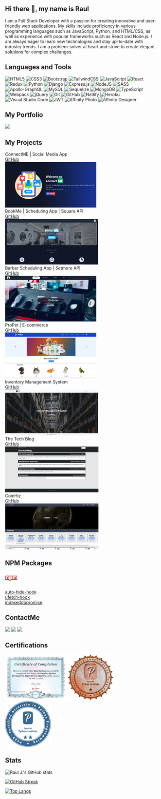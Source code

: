 ## Hi there 👋, my name is Raul

I am a Full Stack Developer with a passion for creating innovative and user-friendly web applications. My skills include proficiency in various programming languages such as JavaScript, Python, and HTML/CSS, as well as experience with popular frameworks such as React and Node.js. I am always eager to learn new technologies and stay up-to-date with industry trends. I am a problem-solver at heart and strive to create elegant solutions for complex challenges.

## Languages and Tools

![HTML5](https://img.shields.io/badge/html5-%23E34F26.svg?style=for-the-badge&logo=html5&logoColor=white)
![CSS3](https://img.shields.io/badge/css3-%231572B6.svg?style=for-the-badge&logo=css3&logoColor=white)
![Bootstrap](https://img.shields.io/badge/bootstrap-%23563D7C.svg?style=for-the-badge&logo=bootstrap&logoColor=white)
![TailwindCSS](https://img.shields.io/badge/tailwindcss-%2338B2AC.svg?style=for-the-badge&logo=tailwind-css&logoColor=white)
![JavaScript](https://img.shields.io/badge/javascript-%23323330.svg?style=for-the-badge&logo=javascript&logoColor=%23F7DF1E)
![React](https://img.shields.io/badge/react-%2320232a.svg?style=for-the-badge&logo=react&logoColor=%2361DAFB)
![Redux](https://img.shields.io/badge/redux-%23593d88.svg?style=for-the-badge&logo=redux&logoColor=white)
![Python](https://img.shields.io/badge/python-3670A0?style=for-the-badge&logo=python&logoColor=ffdd54)
![Django](https://img.shields.io/badge/django-%23092E20.svg?style=for-the-badge&logo=django&logoColor=white)
![Express.js](https://img.shields.io/badge/express.js-%23404d59.svg?style=for-the-badge&logo=express&logoColor=%2361DAFB)
![NodeJS](https://img.shields.io/badge/node.js-6DA55F?style=for-the-badge&logo=node.js&logoColor=white)
![SASS](https://img.shields.io/badge/SASS-hotpink.svg?style=for-the-badge&logo=SASS&logoColor=white)
![Apollo-GraphQL](https://img.shields.io/badge/-ApolloGraphQL-311C87?style=for-the-badge&logo=apollo-graphql)
![MySQL](https://img.shields.io/badge/mysql-%2300f.svg?style=for-the-badge&logo=mysql&logoColor=white)
![Sequelize](https://img.shields.io/badge/Sequelize-52B0E7?style=for-the-badge&logo=Sequelize&logoColor=white)
![MongoDB](https://img.shields.io/badge/MongoDB-%234ea94b.svg?style=for-the-badge&logo=mongodb&logoColor=white)
![TypeScript](https://img.shields.io/badge/typescript-%23007ACC.svg?style=for-the-badge&logo=typescript&logoColor=white)
![Webpack](https://img.shields.io/badge/webpack-%238DD6F9.svg?style=for-the-badge&logo=webpack&logoColor=black)
![jQuery](https://img.shields.io/badge/jquery-%230769AD.svg?style=for-the-badge&logo=jquery&logoColor=white)
![Git](https://img.shields.io/badge/git-%23F05033.svg?style=for-the-badge&logo=git&logoColor=white)
![GitHub](https://img.shields.io/badge/github-%23121011.svg?style=for-the-badge&logo=github&logoColor=white)
![Netlify](https://img.shields.io/badge/netlify-%23000000.svg?style=for-the-badge&logo=netlify&logoColor=#00C7B7)
![Heroku](https://img.shields.io/badge/heroku-%23430098.svg?style=for-the-badge&logo=heroku&logoColor=white)
![Visual Studio Code](https://img.shields.io/badge/Visual%20Studio%20Code-0078d7.svg?style=for-the-badge&logo=visual-studio-code&logoColor=white)
![JWT](https://img.shields.io/badge/JWT-black?style=for-the-badge&logo=JSON%20web%20tokens)
![Affinity Photo](https://img.shields.io/badge/affinityphoto-%237E4DD2.svg?style=for-the-badge&logo=affinity-photo&logoColor=white)
![Affinity Designer](https://img.shields.io/badge/affinity%20desginer-%231B72BE.svg?style=for-the-badge&logo=affinity-designer&logoColor=white)

## My Portfolio

[<img src="https://img.shields.io/badge/Portfolio-%23000000.svg?style=for-the-badge&logo=firefox&logoColor=#FF7139"/>](https://raulwebdev.com/)

## My Projects

ConnectME | Social Media App  
[GitHub](https://github.com/jimenezraul/social-media)  
[<img height='150' src="assets/img/connectme.png"/>](https://morning-tundra-02449.herokuapp.com/)  
BookMe | Scheduling App | Square API  
[GitHub](https://github.com/jimenezraul/BookMe)  
[<img height='150' src="assets/img/bookme.png"/>](https://desolate-chamber-34231.herokuapp.com/)  
Barber Scheduling App | Setmore API  
[GitHub](https://github.com/jimenezraul/BarberSchedulingApp)  
[<img height='150' src="assets/img/barberapp.png"/>](https://limitless-spire-83509.herokuapp.com/)  
ProPet | E-commerce  
[GitHub](https://github.com/jimenezraul/pet-supplies-store)  
[<img height='150' src="assets/img/pet-store.png"/>](https://afternoon-spire-43659.herokuapp.com/)  
Inventory Management System  
[GitHub](https://github.com/jimenezraul/IMS)  
[<img height='150' src="assets/img/main.png"/>](https://ims-inventory-s.herokuapp.com/)  
The Tech Blog  
[GitHub](https://github.com/jimenezraul/mvc-tech-blog)  
[<img height='150' src="assets/img/the-tech-blog.png"/>](https://peaceful-hollows-93155.herokuapp.com/)  
CoinHiz  
[GitHub](https://github.com/jimenezraul/coinhiz)  
[<img height='150' src="assets/img/coinhiz.jpg"/>](https://jimenezraul.github.io/coinhiz/)

## NPM Packages

[<img width="40" height="40" src="https://raw.githubusercontent.com/devicons/devicon/master/icons/npm/npm-original-wordmark.svg"/>](https://www.npmjs.com/~jimenezraul)

[auto-hide-hook](https://www.npmjs.com/package/auto-hide-hook)  
[ufetch-hook](https://www.npmjs.com/package/ufetch-hook)  
[indexeddbpromise](https://www.npmjs.com/package/indexeddbpromise)

## ContactMe

[<img src="https://img.shields.io/badge/LinkedIn-blue?style=for-the-badge&logo=linkedin&logoColor=white"/>](https://www.linkedin.com/in/raul-jimenez-778b2a196/)
[<img src="https://img.shields.io/badge/github-brown?style=for-the-badge&logo=github&logoColor=white"/>](https://github.com/jimenezraul)
[<img src="https://img.shields.io/badge/Gmail-red?style=for-the-badge&logo=gmail&logoColor=white"/>](mailto:jimenezraul1981@gmail.com)

## Certifications

[<img height='150' src="assets/img/UC-4afac34e-7da6-4ba1-a3bb-a7f6e5c21f6f.jpeg"/>](https://www.udemy.com/certificate/UC-4afac34e-7da6-4ba1-a3bb-a7f6e5c21f6f/)
[<img height='150' src="assets/img/pcep-30-01-pcep-certified-entry-level-python-programmer.png"/>](https://www.credly.com/badges/7a168258-69af-453b-b9b2-6c4da247ff4d/public_url)
[<img height='150' src="assets/img/pcap-31-03-pcap-certified-associate-in-python-programming.png"/>](https://www.credly.com/badges/6c67f5dd-8222-4e99-a80c-668e9d845594/public_url)

## Stats

![Raul J.'s GitHub stats](https://github-readme-stats.vercel.app/api?username=jimenezraul&show_icons=true&theme=radical)

[![GitHub Streak](https://github-readme-streak-stats.herokuapp.com?user=jimenezraul&theme=dark&date_format=M%20j%5B%2C%20Y%5D)](https://git.io/streak-stats)

[![Top Langs](https://github-readme-stats.vercel.app/api/top-langs/?username=jimenezraul&layout=compact&theme=dracula&langs_count=20)](https://github.com/anuraghazra/github-readme-stats)
